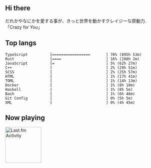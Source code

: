 <!-- deno-fmt-ignore-file -->
## Hi there

だれかやなにかを愛する事が、きっと世界を動かすクレイジーな原動力. 「Crazy for You」



## Top langs

```
TypeScript          [=================       ] 70% (895h 53m)
Rust                [====                    ] 16% (208h 2m)
JavaScript          [=                       ] 5% (62h 27m)
C++                 [                        ] 2% (29h 51m)
SCSS                [                        ] 2% (25h 57m)
HTML                [                        ] 1% (17h 41m)
TOML                [                        ] 1% (14h 13m)
Docker              [                        ] 1% (8h 10m)
Haskell             [                        ] 1% (8h 5m)
Bash                [                        ] 1% (6h 48m)
Git Config          [                        ] 0% (5h 5m)
XML                 [                        ] 0% (4h 45m)
```


## Now playing


<a href="https://github.com/kiosion/toru">
  <picture>
    <source media="(prefers-color-scheme: dark)" srcset="https://toru.kio.dev/api/v1/re-taro?blur&border_width=0&border_radius=26&theme=nord">
    <source media="(prefers-color-scheme: light)" srcset="https://toru.kio.dev/api/v1/re-taro?blur&border_width=0&border_radius=26&theme=light">
    <img alt="Last.fm Activity" src="https://toru.kio.dev/api/v1/re-taro?blur&border_width=0&border_radius=26" height="115" />
  </picture>
</a>
